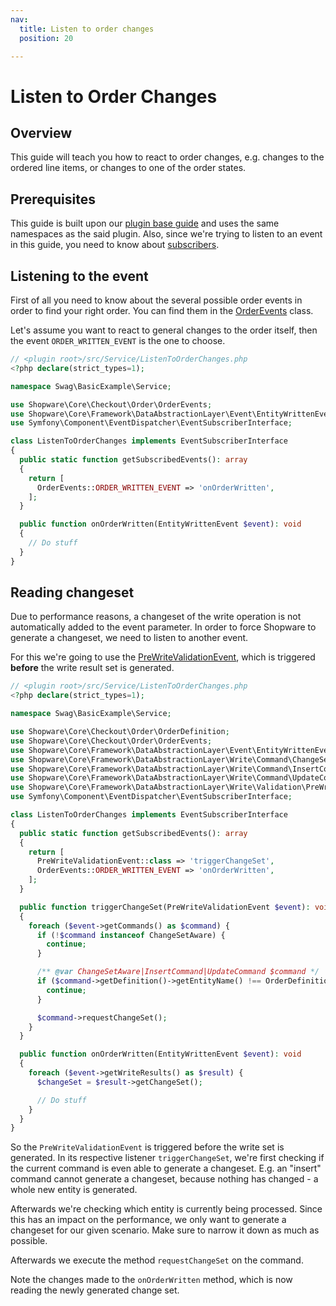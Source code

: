 ```yaml
---
nav:
  title: Listen to order changes
  position: 20

---
```


# Listen to Order Changes

## Overview

This guide will teach you how to react to order changes, e.g. changes to the ordered line items, or changes to one of the order states.

## Prerequisites

This guide is built upon our [plugin base guide](../../plugin-base-guide) and uses the same namespaces as the said plugin. Also, since we're trying to listen to an event in this guide, you need to know about [subscribers](../../plugin-fundamentals/listening-to-events).

## Listening to the event

First of all you need to know about the several possible order events in order to find your right order. You can find them in the [OrderEvents](https://github.com/shopware/shopware/blob/v6.3.4.1/src/Core/Checkout/Order/OrderEvents.php) class.

Let's assume you want to react to general changes to the order itself, then the event `ORDER_WRITTEN_EVENT` is the one to choose.

```php
// <plugin root>/src/Service/ListenToOrderChanges.php
<?php declare(strict_types=1);

namespace Swag\BasicExample\Service;

use Shopware\Core\Checkout\Order\OrderEvents;
use Shopware\Core\Framework\DataAbstractionLayer\Event\EntityWrittenEvent;
use Symfony\Component\EventDispatcher\EventSubscriberInterface;

class ListenToOrderChanges implements EventSubscriberInterface
{
  public static function getSubscribedEvents(): array
  {
    return [
      OrderEvents::ORDER_WRITTEN_EVENT => 'onOrderWritten',
    ];
  }

  public function onOrderWritten(EntityWrittenEvent $event): void
  {
    // Do stuff
  }
}
```

## Reading changeset

Due to performance reasons, a changeset of the write operation is not automatically added to the event parameter. In order to force Shopware to generate a changeset, we need to listen to another event.

For this we're going to use the [PreWriteValidationEvent](https://github.com/shopware/shopware/blob/v6.3.4.1/src/Core/Framework/DataAbstractionLayer/Write/Validation/PreWriteValidationEvent.php), which is triggered **before** the write result set is generated.

```php
// <plugin root>/src/Service/ListenToOrderChanges.php
<?php declare(strict_types=1);

namespace Swag\BasicExample\Service;

use Shopware\Core\Checkout\Order\OrderDefinition;
use Shopware\Core\Checkout\Order\OrderEvents;
use Shopware\Core\Framework\DataAbstractionLayer\Event\EntityWrittenEvent;
use Shopware\Core\Framework\DataAbstractionLayer\Write\Command\ChangeSetAware;
use Shopware\Core\Framework\DataAbstractionLayer\Write\Command\InsertCommand;
use Shopware\Core\Framework\DataAbstractionLayer\Write\Command\UpdateCommand;
use Shopware\Core\Framework\DataAbstractionLayer\Write\Validation\PreWriteValidationEvent;
use Symfony\Component\EventDispatcher\EventSubscriberInterface;

class ListenToOrderChanges implements EventSubscriberInterface
{
  public static function getSubscribedEvents(): array
  {
    return [
      PreWriteValidationEvent::class => 'triggerChangeSet',
      OrderEvents::ORDER_WRITTEN_EVENT => 'onOrderWritten',
    ];
  }

  public function triggerChangeSet(PreWriteValidationEvent $event): void
  {
    foreach ($event->getCommands() as $command) {
      if (!$command instanceof ChangeSetAware) {
        continue;
      }

      /** @var ChangeSetAware|InsertCommand|UpdateCommand $command */
      if ($command->getDefinition()->getEntityName() !== OrderDefinition::ENTITY_NAME) {
        continue;
      }

      $command->requestChangeSet();
    }
  }

  public function onOrderWritten(EntityWrittenEvent $event): void
  {
    foreach ($event->getWriteResults() as $result) {
      $changeSet = $result->getChangeSet();

      // Do stuff
    }
  }
}
```

So the `PreWriteValidationEvent` is triggered before the write set is generated. In its respective listener `triggerChangeSet`, we're first checking if the current command is even able to generate a changeset. E.g. an "insert" command cannot generate a changeset, because nothing has changed - a whole new entity is generated.

Afterwards we're checking which entity is currently being processed. Since this has an impact on the performance, we only want to generate a changeset for our given scenario. Make sure to narrow it down as much as possible.

Afterwards we execute the method `requestChangeSet` on the command.

Note the changes made to the `onOrderWritten` method, which is now reading the newly generated change set.

